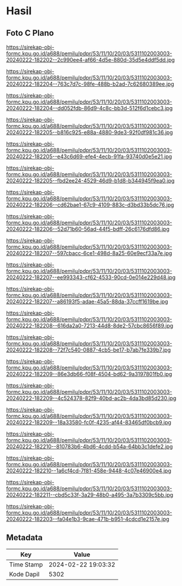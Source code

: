 # Hasil

## Foto C Plano

https://sirekap-obj-formc.kpu.go.id/a688/pemilu/pdpr/53/11/10/20/03/5311102003003-20240222-182202--2c990ee4-af66-4d5e-880d-35d5e4ddf5dd.jpg

https://sirekap-obj-formc.kpu.go.id/a688/pemilu/pdpr/53/11/10/20/03/5311102003003-20240222-182204--763c7d7c-98fe-488b-b2ad-7c62680389ee.jpg

https://sirekap-obj-formc.kpu.go.id/a688/pemilu/pdpr/53/11/10/20/03/5311102003003-20240222-182204--dd052fdb-86d9-4c8c-bb3d-512f6d1cebc3.jpg

https://sirekap-obj-formc.kpu.go.id/a688/pemilu/pdpr/53/11/10/20/03/5311102003003-20240222-182205--b816c925-e88a-4880-9de3-92f0df981c36.jpg

https://sirekap-obj-formc.kpu.go.id/a688/pemilu/pdpr/53/11/10/20/03/5311102003003-20240222-182205--e43c6d69-efe4-4ecb-91fa-93740d0e5e21.jpg

https://sirekap-obj-formc.kpu.go.id/a688/pemilu/pdpr/53/11/10/20/03/5311102003003-20240222-182205--fbd2ee24-4529-46d9-b1d8-b344945f9ea0.jpg

https://sirekap-obj-formc.kpu.go.id/a688/pemilu/pdpr/53/11/10/20/03/5311102003003-20240222-182206--cd62bae1-67c9-4109-883c-d3bd33b5dc76.jpg

https://sirekap-obj-formc.kpu.go.id/a688/pemilu/pdpr/53/11/10/20/03/5311102003003-20240222-182206--52d71b60-56ad-44f5-bdff-26c6176dfd86.jpg

https://sirekap-obj-formc.kpu.go.id/a688/pemilu/pdpr/53/11/10/20/03/5311102003003-20240222-182207--597cbacc-6ce1-498d-8a25-60e9ecf33a7e.jpg

https://sirekap-obj-formc.kpu.go.id/a688/pemilu/pdpr/53/11/10/20/03/5311102003003-20240222-182207--ee993343-cf62-4533-90cd-0e014e229d48.jpg

https://sirekap-obj-formc.kpu.go.id/a688/pemilu/pdpr/53/11/10/20/03/5311102003003-20240222-182207--a86193f5-adae-45a5-88da-37ccff1619be.jpg

https://sirekap-obj-formc.kpu.go.id/a688/pemilu/pdpr/53/11/10/20/03/5311102003003-20240222-182208--616da2a0-7213-44d8-8de2-57cbc8656f89.jpg

https://sirekap-obj-formc.kpu.go.id/a688/pemilu/pdpr/53/11/10/20/03/5311102003003-20240222-182208--72f7c540-0887-4cb5-be17-b7ab7fe339b7.jpg

https://sirekap-obj-formc.kpu.go.id/a688/pemilu/pdpr/53/11/10/20/03/5311102003003-20240222-182209--86e3db66-f08f-4504-bd62-9a3197801fb0.jpg

https://sirekap-obj-formc.kpu.go.id/a688/pemilu/pdpr/53/11/10/20/03/5311102003003-20240222-182209--4c524378-82f9-40bd-ac2b-4da3bd85d230.jpg

https://sirekap-obj-formc.kpu.go.id/a688/pemilu/pdpr/53/11/10/20/03/5311102003003-20240222-182209--18a33580-fc0f-4235-af44-83465df0bcb9.jpg

https://sirekap-obj-formc.kpu.go.id/a688/pemilu/pdpr/53/11/10/20/03/5311102003003-20240222-182210--810783b6-4bd6-4cdd-b54a-64bb3c1defe2.jpg

https://sirekap-obj-formc.kpu.go.id/a688/pemilu/pdpr/53/11/10/20/03/5311102003003-20240222-182210--1a6cf4cd-7f81-458e-9448-4c07e46900e4.jpg

https://sirekap-obj-formc.kpu.go.id/a688/pemilu/pdpr/53/11/10/20/03/5311102003003-20240222-182211--cbd5c33f-3a29-48b0-a495-3a7b3309c5bb.jpg

https://sirekap-obj-formc.kpu.go.id/a688/pemilu/pdpr/53/11/10/20/03/5311102003003-20240222-182203--fa04e1b3-9cae-471b-b951-4cdcd1e2157e.jpg


## Metadata

| Key        | Value               |
| ---------- | ------------------- |
| Time Stamp | 2024-02-22 19:03:32 |
| Kode Dapil | 5302                |



